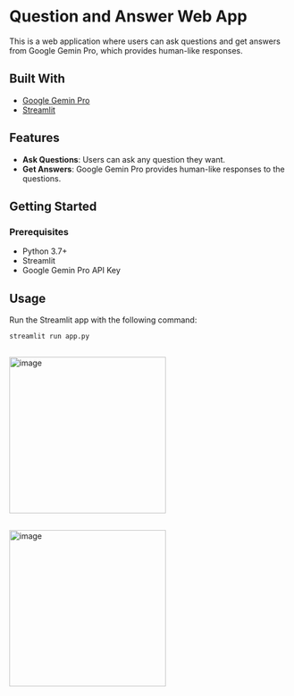 # Question and Answer Web App

This is a web application where users can ask questions and get answers from Google Gemin Pro, which provides human-like responses.

## Built With

- [Google Gemin Pro]([https://developers.google.com/gemin-pro](https://blog.google/technology/ai/google-gemini-ai/))
- [Streamlit](https://streamlit.io/)

## Features

- **Ask Questions**: Users can ask any question they want.
- **Get Answers**: Google Gemin Pro provides human-like responses to the questions.

## Getting Started

### Prerequisites

- Python 3.7+
- Streamlit
- Google Gemin Pro API Key

## Usage

Run the Streamlit app with the following command:

```sh
streamlit run app.py
```

##
<img width="280" alt="image" src="https://github.com/vishnuvardhan-jadava/Ask_a_Question_GenAI/assets/83878754/2ca78d58-edc6-4bb0-8862-d797338f9538">

##
<img width="280" alt="image" src="https://github.com/vishnuvardhan-jadava/Ask_a_Question_GenAI/assets/83878754/c2ead705-671e-4fa9-9c1d-6f68cb8e41f7">
